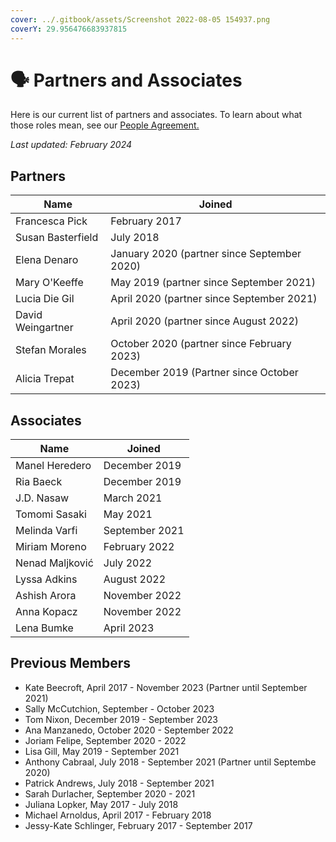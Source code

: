 ```yaml
---
cover: ../.gitbook/assets/Screenshot 2022-08-05 154937.png
coverY: 29.956476683937815
---
```


# 🗣️ Partners and Associates

Here is our current list of partners and associates. To learn about what those roles mean, see our [People Agreement. ](../agreements/people-agreement.md)

_Last updated:  February 2024_

## Partners

| Name              | Joined                                      |
| ----------------- | ------------------------------------------- |
| Francesca Pick    | February 2017                               |
| Susan Basterfield | July 2018                                   |
| Elena Denaro      | January 2020 (partner since September 2020) |
| Mary O'Keeffe     | May 2019 (partner since September 2021)     |
| Lucia Die Gil     | April 2020 (partner since September 2021)   |
| David Weingartner | April 2020 (partner since August 2022)      |
| Stefan Morales    | October 2020 (partner since February 2023)  |
| Alicia Trepat     | December 2019 (Partner since October 2023)  |

## Associates

| Name            | Joined         |
| --------------- | -------------- |
| Manel Heredero  | December 2019  |
| Ria Baeck       | December 2019  |
| J.D. Nasaw      | March 2021     |
| Tomomi Sasaki   | May 2021       |
| Melinda Varfi   | September 2021 |
| Miriam Moreno   | February 2022  |
| Nenad Maljković | July 2022      |
| Lyssa Adkins    | August 2022    |
| Ashish Arora    | November 2022  |
| Anna Kopacz     | November 2022  |
| Lena Bumke      | April 2023     |

## Previous Members

* Kate Beecroft, April 2017 - November 2023 (Partner until September 2021)
* Sally McCutchion, September - October 2023
* Tom Nixon, December 2019 - September 2023
* Ana Manzanedo, October 2020 - September 2022
* Joriam Felipe, September 2020 - 2022
* Lisa Gill, May 2019 - September 2021
* Anthony Cabraal, July 2018 - September 2021 (Partner until Septembe 2020)
* Patrick Andrews, July 2018 - September 2021
* Sarah Durlacher, September 2020 - 2021
* Juliana Lopker, May 2017 - July 2018
* Michael Arnoldus, April 2017 - February 2018
* Jessy-Kate Schlinger, February 2017 - September 2017
